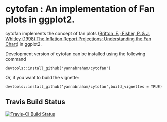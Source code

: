 # cytofan : An implementation of Fan plots in ggplot2.

cytofan implements the concept of fan plots ([Britton, E.; Fisher, P. & J. Whitley (1998) The Inflation Report Projections: Understanding the Fan Chart](https://www.bankofengland.co.uk/quarterly-bulletin/1998/q1/the-inflation-report-projections-understanding-the-fan-chart)) in ggplot2.

Development version of cytofan can be installed using the following command

```
devtools::install_github('yannabraham/cytofan')
```

Or, if you want to build the vignette:

```
devtools::install_github('yannabraham/cytofan',build_vignettes = TRUE)
```

## Travis Build Status

[![Travis-CI Build Status](https://travis-ci.org/yannabraham/cytofan.svg?branch=master)](https://travis-ci.org/yannabraham/cytofan)

